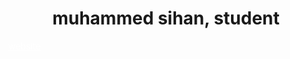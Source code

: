 <h1 align="center">muhammed sihan, student</h1>
<a href="https://n6ll.github.io" style="color: white; text-align: center;">website</a>

